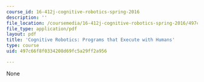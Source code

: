```yaml
---
course_id: 16-412j-cognitive-robotics-spring-2016
description: ''
file_location: /coursemedia/16-412j-cognitive-robotics-spring-2016/497c66f8f0334208d69fc5a29ff2a956_MIT16_412JS16_L13.pdf
file_type: application/pdf
layout: pdf
title: 'Cognitive Robotics: Programs that Execute with Humans'
type: course
uid: 497c66f8f0334208d69fc5a29ff2a956

---
```

None